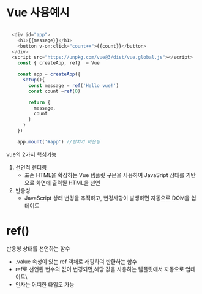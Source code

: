 # Vue 사용예시
```js

  <div id="app">
    <h1>{{message}}</h1>
    <button v-on:click="count++">{{count}}</button>
  </div>
  <script src="https://unpkg.com/vue@3/dist/vue.global.js"></script>
    const { createApp, ref}  = Vue

    const app = createApp({
      setup(){
        const message = ref('Hello vue!')
        const count =ref(0)

        return {
          message,
          count
        }
      }
    })

    app.mount('#app') //합치기 마운팅 
```

vue의 2가지 핵심기능

1. 선언적 렌더링
   -  표준 HTML을 확장하는 Vue 템플릿 구문을 사용하여 JavaSript 상태를 기반으로 화면에 출력될 HTML을 선언
2. 반응성
   - JavaScript 상태 변경을 추적하고, 변경사항이 발생하면 자동으로 DOM을 업데이트

# ref()
반응형 상태를 선언하는 함수
- .value 속성이 있는 ref 객체로 래핑하여 반환하는 함수 
- ref로 선언된 변수의 값이 변경되면,해당 값을 사용하는 템플릿에서 자동으로 업데이트\
- 인자는 어떠한 타입도 가능


